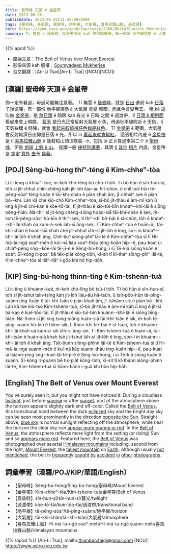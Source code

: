 ```yaml
---
title: 聖母峰 天頂 ê 金星帶
date: 2023-06-26
publishdate: 2023-06-26T11:45:00+0800
tags: [聖母峰, 金星帶, 晨昏時, 地平線, 大氣層, 喜馬拉雅山脈, 過渡帶]
hero: https://apod.nasa.gov/apod/fap/image/2306/BeltofEverest_Mukherjee_960_annotated.jpg
summary: Tī 無雲 ê 晨昏時，就是天欲光 kah 天欲暗彼陣，有一部份 地平線頂懸 ê 大氣層 會變 較暗，而且色會變無去。
---
```


{{% apod %}}

- 原始文章：[The Belt of Venus over Mount Everest](https://apod.nasa.gov/apod/ap230626.html)
- 影像來源 kah 版權：[Soumyadeep Mukherjee](https://www.instagram.com/soumyadeepmukherjeephotos/)
- 台文翻譯：[An-Li Tsai][An-Li Tsai] ([NCU][NCU])

## [漢羅] 聖母峰 天頂 ê 金星帶
你一定有看過，毋過可能無注意著。
Tī 無雲 ê [晨昏時][twilight]，就是 [日出][sunrise] 進前 kah [日落][sunset] 了後彼陣，有一部份 地平線頂懸 ê 大氣層 會變 較暗，而且色會變無去。
咱 kā 這叫做 [金星帶][Belt of Venus 1]，是 [無日頭][eclipsed] ê 暗暝 kah 有光 ê 日時 之間 ê 過渡帶，tī [日頭 ê 相對面][opposite the Sun] 看起來會上明顯。
[藍天][blue sky] 是日光正常反射大氣層 ê 色，毋過地平線附近 ê 天色，tī 天氣袂䆀 ê 時陣，就會 [看起來較倚柑仔色抑是紅色][appear more orange or red]。
Tī [金星帶][Belt of Venus 2] ê 範圍，大氣層會反射較濟日出抑是日落 ê 光，所以 in [看起來就會較紅][appears more red]。
這張相片內底 ê [金星帶][Belt of Venus 3] 是 tī [喜馬拉雅山脈][Himalayan mountains] ê 幾若粒山頭頂懸翕--ê，包括 ùi 正爿算過來第二个 ê [聖母峰][Mount Everest]，伊是 [地球][Earth] [上懸 ê 山][tallest mountain]。
是講一般 [袂特別講著][not mentioned]，其實 [tī][in] [其他][other] [相片][photographs] 內底，金星帶是 [定定][frequently] [意外][accident] [去予][by] [翕著][caught]。

## [POJ] Sèng-bú-hong thiⁿ-téng ê Kim-chheⁿ-tòa
Lí it-tēng ū khòaⁿ-kòe, m̄-koh khó-lêng bô chù-ì tio̍h.
Tī bô hûn ê sîn-hun-sî, to̍h sī ji̍t-chhut chìn-chêng kah ji̍t-lo̍h liáu-āu hit-chūn, ū chi̍t-pō͘-hūn tē-pêng-sòaⁿ téng-koân ê tāi-khì-chân ē piàn khah àm, jî-chhiáⁿ sek ē piàn bô--khì.
Lán kā che kiò-chò Kim-chheⁿ-tòa, sī-bô ji̍t-thâu ê àm-mî kah ū kng ê ji̍t-sî chi-kan ê kòe-tō͘-tài, tī ji̍t-thâu ê sio-tùi-bīn khòaⁿ--khí-lâi ē siōng bêng-hián.
Nâ-thiⁿ sī ji̍t-kng chèng-siông hoán-siā tāi-khì-chân ê sek, m̄-koh tē-pêng-sòaⁿ hù-kīn ê thiⁿ-sek, tī thiⁿ-khì bē-bái ê sî-chūn, to̍h ē khòaⁿ--khí-lâi khah óa kam-á-sek ia̍h-sī âng-sek.
Tī Kim-chheⁿ-tòa ê hoān-ûi, tāi-khì-chân ē hoán-siā khah chē ji̍t-chhut ia̍h-sī ji̍t-lo̍h ê kng, só͘-í in khòaⁿ--khí-lâi to̍h ē khah âng.
Chit-tiuⁿ siòng-phìⁿ lāi-té ê Kim-chheⁿ-tòa sī tī Hí-má-la-ngá soaⁿ-me̍h ê kúi-nā lia̍p soaⁿ-thâu téng-koân hip--ê, pau-koat ùi chiàⁿ-pêng sǹg--kòe-lâi tē-jī-ê ê Sèng-bú-hong, i sī Tē-kiû siōng koân ê soaⁿ.
Sī-kóng it-poaⁿ bē te̍k-pia̍t kóng-tio̍h, kî-si̍t tī kî-thaⁿ siòng-phìⁿ lāi-té, Kim-chheⁿ-tòa sī tiāⁿ-tiāⁿ ì-gōa khì hō͘ hip-tio̍h.

## [KIP] Sìng-bú-hong thinn-tíng ê Kim-tshenn-tuà
Lí it-tīng ū khuànn-kuè, m̄-koh khó-lîng bô tsù-ì tio̍h.
Tī bô hûn ê sîn-hun-sî, to̍h sī ji̍t-tshut tsìn-tsîng kah ji̍t-lo̍h liáu-āu hit-tsūn, ū tsi̍t-pōo-hūn tē-pîng-suànn tíng-kuân ê tāi-khì-tsân ē piàn khah àm, jî-tshiánn sik ē piàn bô--khì.
Lán kā tse kiò-tsò Kim-tshenn-tuà, sī-bô ji̍t-thâu ê àm-mî kah ū kng ê ji̍t-sî tsi-kan ê kuè-tōo-tài, tī ji̍t-thâu ê sio-tuì-bīn khuànn--khí-lâi ē siōng bîng-hián.
Nâ-thinn sī ji̍t-kng tsìng-siông huán-siā tāi-khì-tsân ê sik, m̄-koh tē-pîng-suànn hù-kīn ê thinn-sik, tī thinn-khì bē-bái ê sî-tsūn, to̍h ē khuànn--khí-lâi khah uá kam-á-sik ia̍h-sī âng-sik.
Tī Kim-tshenn-tuà ê huān-uî, tāi-khì-tsân ē huán-siā khah tsē ji̍t-tshut ia̍h-sī ji̍t-lo̍h ê kng, sóo-í in khuànn--khí-lâi to̍h ē khah âng.
Tsit-tiunn siòng-phìnn lāi-té ê Kim-tshenn-tuà sī tī Hí-má-la-ngá suann-me̍h ê kuí-nā lia̍p suann-thâu tíng-kuân hip--ê, pau-kuat uì tsiànn-pîng sǹg--kuè-lâi tē-jī-ê ê Sìng-bú-hong, i sī Tē-kiû siōng kuân ê suann.
Sī-kóng it-puann bē ti̍k-pia̍t kóng-tio̍h, kî-si̍t tī kî-thann siòng-phìnn lāi-té, Kim-tshenn-tuà sī tiānn-tiānn ì-guā khì hōo hip-tio̍h.

## [English] The Belt of Venus over Mount Everest
You've surely seen it, but you might not have noticed it.
During a cloudless [twilight][twilight], just before [sunrise][sunrise] or after [sunset][sunset], part of the atmosphere above the horizon appears slightly dark and off-color.
Called the [Belt of Venus][Belt of Venus 1], this transitional band between the dark [eclipsed][eclipsed] sky and the bright day sky can be seen most prominently in the direction [opposite the Sun][opposite the Sun].
Straight above, [blue sky][blue sky] is normal sunlight reflecting off the atmosphere, while near the horizon the clear sky can [appear more orange or red][appear more orange or red].
In the [Belt of Venus][Belt of Venus 2], the atmosphere reflects more light from the setting (or rising) Sun and so [appears more red][appears more red].
Featured here, the [Belt of Venus][Belt of Venus 3] was photographed over several [Himalayan mountains][Himalayan mountains] including, second from the right, [Mount Everest][Mount Everest], the [tallest mountain][tallest mountain] on [Earth][Earth].
Although usually [not mentioned][not mentioned], the belt is [frequently][frequently] [caught][caught] [by][by] [accident][accident] [in][in] [other][other] [photographs][photographs].

## 詞彙學習（漢羅/POJ/KIP/華語/English）
- 【聖母峰】Sèng-bú-hong/Sìng-bú-hong/聖母峰/Mount Everest
- 【金星帶】Kim-chheⁿ-tòa/Kim-tshenn-tuà/金星帶/Belt of Venus
- 【晨昏時】sîn-hun-sî/sîn-hun-sî/暮光/twilight
- 【過渡帶】kòe-tō͘-tài/kuè-tōo-tài/過渡帶/transitional band
- 【地平線】tē-pêng-sòaⁿ/tē-pîng-suànn/地平線/horizon
- 【大氣層】tāi-khì-chân/tāi-khì-tsân/大氣層/atmosphere
- 【喜馬拉雅山脈】Hí-má-la-ngá soaⁿ-me̍h/Hí-má-la-ngá suann-me̍h/喜馬拉雅山脈/Himalayan mountains

{{% /apod %}}
[An-Li Tsai]: mailto:thianbun.taigi@gmail.com
[NCU]: https://www.astro.ncu.edu.tw

[copyright]: https://apod.nasa.gov/apod/fap/lib/about_apod.html#srapply
[License]: https://creativecommons.org/licenses/by/2.0/

[twilight]:https://en.wikipedia.org/wiki/Twilight
[sunrise]:https://apod.nasa.gov/apod/ap220924.html
[sunset]:https://apod.nasa.gov/apod/ap230328.html
[Belt of Venus 1]:https://en.wikipedia.org/wiki/Belt_of_Venus
[eclipsed]:https://apod.nasa.gov/apod/ap030822.html
[opposite the Sun]:https://apod.nasa.gov/apod/ap190624.html
[blue sky]:https://spaceplace.nasa.gov/blue-sky/en/
[appear more orange or red]:https://www.universetoday.com/77115/why-is-the-sunset-red/
[Belt of Venus 2]:https://skyandtelescope.org/astronomy-blogs/the-belt-of-venus/
[appears more red]:https://apod.nasa.gov/apod/ap201111.html
[Belt of Venus 3]:https://youtu.be/qA4umk8HGMY
[Himalayan mountains]:https://en.wikipedia.org/wiki/Himalayas
[Mount Everest]:https://apod.nasa.gov/apod/ap110417.html
[tallest mountain]:https://en.wikipedia.org/wiki/List_of_mountain_peaks_by_prominence
[Earth]:https://solarsystem.nasa.gov/planets/earth/overview/
[not mentioned]:https://img.huffingtonpost.com/asset/5bad2b9b2200003401da9338.jpeg
[frequently]:https://apod.nasa.gov/apod/ap011209.html
[caught]:https://apod.nasa.gov/apod/ap010601.html
[by]:https://apod.nasa.gov/apod/ap180705.html
[accident]:https://apod.nasa.gov/apod/ap120529.html
[in]:https://apod.nasa.gov/apod/ap191011.html
[other]:https://apod.nasa.gov/apod/ap230509.html
[photographs]:https://apod.nasa.gov/apod/ap010501.html
